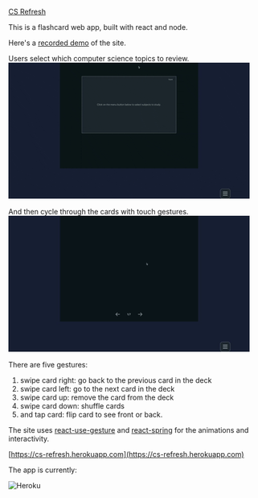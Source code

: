 [CS Refresh](https://cs-refresh.herokuapp.com)

This is a flashcard web app, built with react and node.

Here's a [recorded demo](https://www.youtube.com/watch?v=nuvaG-IUBWo) of the site.

Users select which computer science topics to review.</br>
![flashcard app](public/_menu.gif)

And then cycle through the cards with touch gestures.</br>
![flashcard app](public/_cycleCards.gif)

There are five gestures:
<ol>
<li>swipe card right: go back to the previous card in the deck</li>
<li>swipe card left: go to the next card in the deck</li>
<li>swipe card up: remove the card from the deck</li>
<li>swipe card down: shuffle cards</li>
<li>and tap card: flip card to see front or back.</li>
</ol>

The site uses [react-use-gesture](https://www.npmjs.com/package/react-use-gesture) and [react-spring](https://www.react-spring.io) for the animations and interactivity.

[https://cs-refresh.herokuapp.com](https://cs-refresh.herokuapp.com)

The app is currently:

![Heroku](https://pyheroku-badge.herokuapp.com/?app=cs-refresh)

